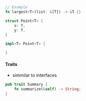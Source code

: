 ```rust
// Example
fn largest<T>(list: &[T]) -> &T {}

struct Point<T> {
	x: T,
	y: T,
}

impl<T> Point<T> {

}
```

#### Traits
- simmilar to interfaces
```rust
pub trait Summary {
	fn summarize(&self) -> String;
}
```